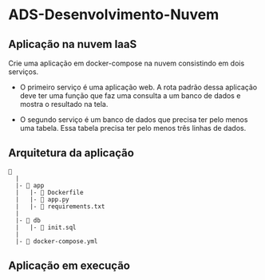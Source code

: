 # ADS-Desenvolvimento-Nuvem
## Aplicação na nuvem IaaS
Crie uma aplicação em docker-compose na nuvem consistindo em dois serviços. 

* O primeiro serviço é uma aplicação web. A rota padrão dessa aplicação deve ter uma função que faz uma consulta a um banco de dados e mostra o resultado na tela.  

* O segundo serviço é um banco de dados que precisa ter pelo menos uma tabela. Essa tabela precisa ter pelo menos três linhas de dados.
## Arquitetura da aplicação
```
📁 
  |
  |- 📁 app
  |   |- 📑 Dockerfile
  |   |- 📑 app.py
  |   |- 📑 requirements.txt
  |         
  |- 📁 db
  |   |- 📑 init.sql
  |
  |- 📑 docker-compose.yml

```

## Aplicação em execução
